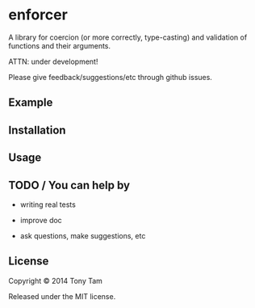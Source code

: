 # enforcer

A library for coercion (or more correctly, type-casting) and validation of functions and their arguments.

ATTN: under development!

Please give feedback/suggestions/etc through github issues.



## Example



## Installation



## Usage



## TODO / You can help by

- writing real tests

- improve doc

- ask questions, make suggestions, etc



## License

Copyright © 2014 Tony Tam

Released under the MIT license.
